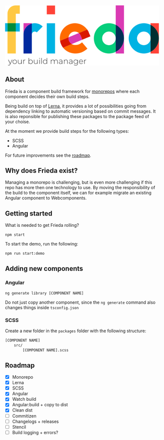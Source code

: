 ![Frieda](./assets/frieda.svg)

## About

Frieda is a component build framework for [monorepos](https://en.wikipedia.org/wiki/Monorepo) where each component decides their own build steps.

Being build on top of [Lerna](https://github.com/lerna/lerna), it provides a lot of possibilities going from dependency linking to automatic versioning based on commit messages. It is also reponsible for publishing these packages to the package feed of your choise.

At the moment we provide build steps for the following types:

- SCSS
- Angular

For future improvements see the [roadmap](#roadmap).


## Why does Frieda exist?

Managing a monorepo is challenging, but is even more challenging if this repo has more then one technology to use.
By moving the responsibility of the build to the component itself, we can for example migrate an existing Angular component to Webcomponents.


## Getting started

What is needed to get Frieda rolling?

```
npm start
```


To start the demo, run the following:

```
npm run start:demo
```


## Adding new components

### Angular

```
ng generate library [COMPONENT NAME]
```

Do not just copy another component, since the `ng generate` command also changes things inside `tsconfig.json`


### SCSS

Create a new folder in the `packages` folder with the following structure:

```
[COMPONENT NAME]
    src/
        [COMPONENT NAME].scss
```

## Roadmap

- [X] Monorepo
- [X] Lerna
- [X] SCSS
- [X] Angular
- [X] Watch build
- [X] Angular:build + copy to dist
- [X] Clean dist
- [ ] Commitizen
- [ ] Changelogs + releases
- [ ] Stencil
- [ ] Build logging + errors?
